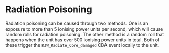 # Radiation Poisoning

Radiation poisoning can be caused through two methods. One is an exposure to more than 5 ionising power units per second, which will cause random rolls for radiation poisoning. The other method is a random roll that happens when the unit has over 500 ionising power units in total. Both of these trigger the `KJW_Radiate_Core_damaged` CBA event locally to the unit.

